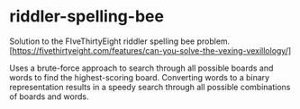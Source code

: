 # riddler-spelling-bee
Solution to the FIveThirtyEight riddler spelling bee problem.
[https://fivethirtyeight.com/features/can-you-solve-the-vexing-vexillology/]


Uses a brute-force approach to search through all possible boards and words to find the highest-scoring board.  Converting words to a binary representation results in a speedy search through all possible combinations of boards and words.
